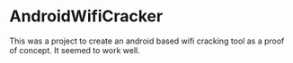 AndroidWifiCracker
==================

This was a project to create an android based wifi cracking tool as a proof of concept.  It seemed to work well.
